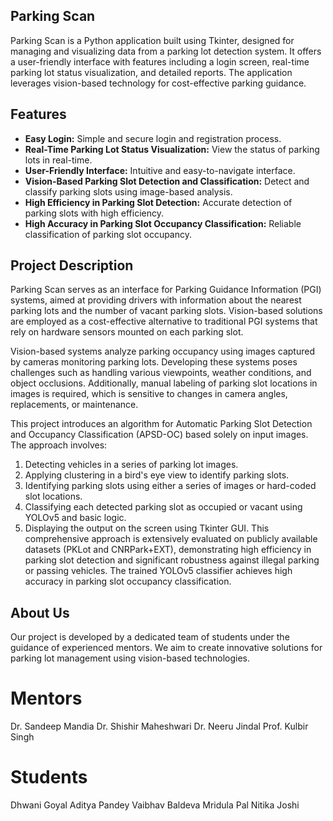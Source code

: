 ## Parking Scan 
Parking Scan is a Python application built using Tkinter, designed for managing and visualizing data from a parking lot detection system. It offers a user-friendly interface with features including a login screen, real-time parking lot status visualization, and detailed reports. The application leverages vision-based technology for cost-effective parking guidance.

## Features
- **Easy Login:** Simple and secure login and registration process.
- **Real-Time Parking Lot Status Visualization:** View the status of parking lots in real-time.
- **User-Friendly Interface:** Intuitive and easy-to-navigate interface.
- **Vision-Based Parking Slot Detection and Classification:** Detect and classify parking slots using image-based analysis.
- **High Efficiency in Parking Slot Detection:** Accurate detection of parking slots with high efficiency.
- **High Accuracy in Parking Slot Occupancy Classification:** Reliable classification of parking slot occupancy.


## Project Description 
Parking Scan serves as an interface for Parking Guidance Information (PGI) systems, aimed at providing drivers with information about the nearest parking lots and the number of vacant parking slots. Vision-based solutions are employed as a cost-effective alternative to traditional PGI systems that rely on hardware sensors mounted on each parking slot.

Vision-based systems analyze parking occupancy using images captured by cameras monitoring parking lots. Developing these systems poses challenges such as handling various viewpoints, weather conditions, and object occlusions. Additionally, manual labeling of parking slot locations in images is required, which is sensitive to changes in camera angles, replacements, or maintenance.

This project introduces an algorithm for Automatic Parking Slot Detection and Occupancy Classification (APSD-OC) based solely on input images. The approach involves:

1. Detecting vehicles in a series of parking lot images.
2. Applying clustering in a bird's eye view to identify parking slots.
3. Identifying parking slots using either a series of images or hard-coded slot locations.
4. Classifying each detected parking slot as occupied or vacant using YOLOv5 and basic logic.
5. Displaying the output on the screen using Tkinter GUI.
This comprehensive approach is extensively evaluated on publicly available datasets (PKLot and CNRPark+EXT), demonstrating high efficiency in parking slot detection and significant robustness against illegal parking or passing vehicles. The trained YOLOv5 classifier achieves high accuracy in parking slot occupancy classification.

## About Us
Our project is developed by a dedicated team of students under the guidance of experienced mentors. We aim to create innovative solutions for parking lot management using vision-based technologies.

# Mentors

Dr. Sandeep Mandia
Dr. Shishir Maheshwari
Dr. Neeru Jindal
Prof. Kulbir Singh

# Students

Dhwani Goyal
Aditya Pandey 
Vaibhav Baldeva 
Mridula Pal 
Nitika Joshi 

